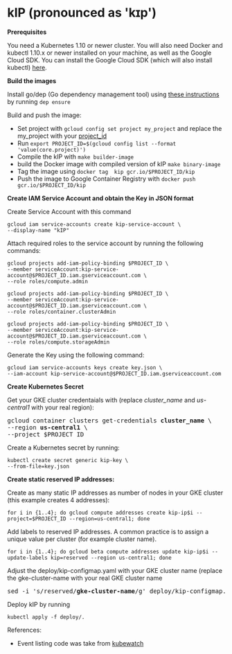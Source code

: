 # kIP (pronounced as 'kɪp')

**Prerequisites**

You need a Kubernetes 1.10 or newer cluster. You will also need Docker and kubectl 1.10.x or newer installed on your machine, as well as the Google Cloud SDK. You can install the Google Cloud SDK (which will also install kubectl) [here](https://cloud.google.com/sdk).

**Build the images**

Install go/dep (Go dependency management tool) using [these instructions](https://github.com/golang/dep) by running `dep ensure`

Build and push the image:

 - Set project with `gcloud config set project my_project` and replace the my_project with your [project_id](https://cloud.google.com/storage/docs/projects)
 - Run `export PROJECT_ID=$(gcloud config list --format 'value(core.project)')`
 - Compile the kIP with `make builder-image`
 - build the Docker image with compiled version of kIP `make binary-image`
 - Tag the image using `docker tag  kip gcr.io/$PROJECT_ID/kip`
 - Push the image to Google Container Registry with `docker push gcr.io/$PROJECT_ID/kip`

**Create IAM Service Account and obtain the Key in JSON format**

Create Service Account with this command 

```
gcloud iam service-accounts create kip-service-account \
--display-name "kIP"
```

Attach required roles to the service account by running the following commands:

```
gcloud projects add-iam-policy-binding $PROJECT_ID \
--member serviceAccount:kip-service-account@$PROJECT_ID.iam.gserviceaccount.com \
--role roles/compute.admin

gcloud projects add-iam-policy-binding $PROJECT_ID \
--member serviceAccount:kip-service-account@$PROJECT_ID.iam.gserviceaccount.com \
--role roles/container.clusterAdmin

gcloud projects add-iam-policy-binding $PROJECT_ID \
--member serviceAccount:kip-service-account@$PROJECT_ID.iam.gserviceaccount.com \
--role roles/compute.storageAdmin
```

Generate the Key using the following command:

```
gcloud iam service-accounts keys create key.json \
--iam-account kip-service-account@$PROJECT_ID.iam.gserviceaccount.com
```
 
**Create Kubernetes Secret**

Get your GKE cluster credentaials with (replace *cluster_name* and *us-central1* with your real region):

<pre>
gcloud container clusters get-credentials <b>cluster_name</b> \
--region <b>us-central1</b> \
--project $PROJECT_ID
</pre> 

Create a Kubernetes secret by running:

```
kubectl create secret generic kip-key \
--from-file=key.json
```

**Create static reserved IP addresses:** 

Create as many static IP addresses as number of nodes in your GKE cluster (this example creates 4 addresses):

```
for i in {1..4}; do gcloud compute addresses create kip-ip$i --project=$PROJECT_ID --region=us-central1; done
```

Add labels to reserved IP addresses. A common practice is to assign a unique value per cluster (for example cluster name).

```
for i in {1..4}; do gcloud beta compute addresses update kip-ip$i --update-labels kip=reserved --region us-central1; done
```

Adjust the deploy/kip-configmap.yaml with your GKE cluster name (replace the gke-cluster-name with your real GKE cluster name

<pre>
sed -i 's/reserved/<b>gke-cluster-name</b>/g' deploy/kip-configmap.yaml
</pre>

Deploy kIP by running 

```
kubectl apply -f deploy/.
```

References:

 - Event listing code was take from [kubewatch](https://github.com/bitnami-labs/kubewatch/)
